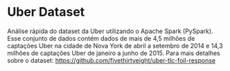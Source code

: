 # Uber Dataset
Análise rápida do dataset da Uber utilizando o Apache Spark (PySpark). Esse conjunto de dados contém dados de mais de 4,5 milhões de captações Uber na cidade de Nova York de abril a setembro de 2014 e 14,3 milhões de captações Uber de janeiro a junho de 2015.
Para mais detalhes sobre o dataset: https://github.com/fivethirtyeight/uber-tlc-foil-response 
